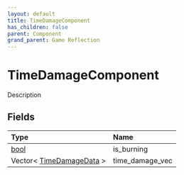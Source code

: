 ```yaml
---
layout: default
title: TimeDamageComponent
has_children: false
parent: Component
grand_parent: Game Reflection
---
```

# TimeDamageComponent
Description 

## Fields

| Type | Name |
|:----------|:--------------|
| [bool](/riftbreaker-wiki/docs/game-reflection/components/bool/) | is_burning |
| Vector< [TimeDamageData](/riftbreaker-wiki/docs/game-reflection/classes/time_damage_data/) > | time_damage_vec |

